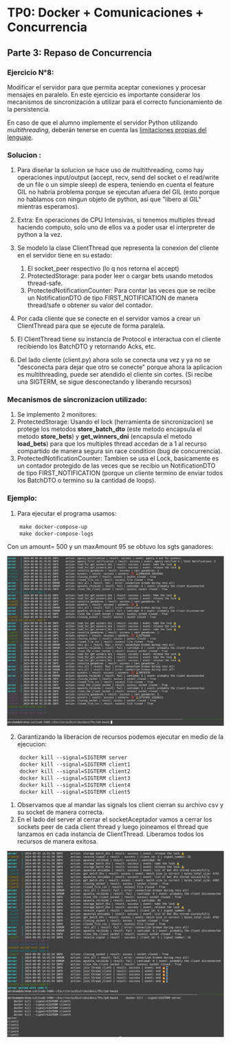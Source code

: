 # TP0: Docker + Comunicaciones + Concurrencia
## Parte 3: Repaso de Concurrencia

### Ejercicio N°8:
Modificar el servidor para que permita aceptar conexiones y procesar mensajes en paralelo.
En este ejercicio es importante considerar los mecanismos de sincronización a utilizar para el correcto funcionamiento de la persistencia.

En caso de que el alumno implemente el servidor Python utilizando _multithreading_,  deberán tenerse en cuenta las [limitaciones propias del lenguaje](https://wiki.python.org/moin/GlobalInterpreterLock).

### Solucion : 
1. Para diseñar la solucion se hace uso de multithreading, como hay operaciones input/output (accept, recv, send del socket o el read/write de un file o un simple sleep) de espera, teniendo en cuenta el feature GIL no habria problema porque se ejecutan afuera del GIL (esto porque no hablamos con ningun objeto de python, asi que "libero al GIL" mientras esperamos).
2. Extra: En operaciones de CPU Intensivas, si tenemos multiples thread haciendo computo, solo uno de ellos va a poder usar el interpreter de python a la vez.

1. Se modelo la clase ClientThread que representa la conexion del cliente en el servidor tiene en su estado:
    1. El socket_peer respectivo (lo q nos retorna el accept)
    2. ProtectedStorage: para poder leer o cargar bets usando metodos thread-safe. 
    3. ProtectedNotificationCounter: Para contar las veces que se recibe un NotificationDTO de tipo FIRST_NOTIFICATION de manera thread/safe o obtener su valor del contador.
2. Por cada cliente que se conecte en el servidor vamos a crear un ClientThread para que se ejecute de forma paralela.
3. El ClientThread tiene su instancia de Protocol e interactua con el cliente recibiendo los BatchDTO y retornando Acks, etc.  
3. Del lado cliente (client.py) ahora solo se conecta una vez y ya no se "desconecta para dejar que otro se conecte" porque ahora la aplicacion es multithreading, puede ser atendido el cliente sin cortes.  (Si recibe una SIGTERM, se sigue desconectando y liberando recursos)

### Mecanismos de sincronizacion utilizado: 
1. Se implemento 2 monitores: 
1. ProtectedStorage: Usando el lock (herramienta de sincronizacion) se protege los metodos **store_batch_dto** (este metodo encapsula el metodo **store_bets**) 
y **get_winners_dni** (encapsula el metodo **load_bets**) para que los multiples thread accedan de a 1 al recurso compartido de manera segura sin race condition (bug de concurrencia).
1. ProtectedNotificationCounter: Tambien se usa el Lock, basicamente es un contador protegido de las veces que se recibio un NotificationDTO de tipo FIRST_NOTIFICATION
(porque un cliente termino de enviar todos los BatchDTO o termino su la cantidad de loops).


### Ejemplo: 
1. Para ejecutar el programa usamos: 
```
    make docker-compose-up
    make docker-compose-logs
``` 
Con un amount= 500 y un maxAmount 95 se obtuvo los sgts ganadores:

<img src= "./img/ej8_fix_1.png">

2. Garantizando la liberacion de recursos podemos ejecutar en medio de la ejecucion: 

```
    docker kill --signal=SIGTERM server
    docker kill --signal=SIGTERM client1
    docker kill --signal=SIGTERM client2
    docker kill --signal=SIGTERM client3
    docker kill --signal=SIGTERM client4
    docker kill --signal=SIGTERM client5
``` 
1. Observamos que al mandar las signals los client cierran su archivo csv y su socket de manera correcta.
2. En el lado del server al cerrar el socketAceptador vamos a cerrar los sockets peer de cada client thread y luego joineamos el thread que lanzamos en cada
instancia de ClientThread. Liberamos todos los recursos de manera exitosa.

<img src= "./img/ej8_part2.png">
